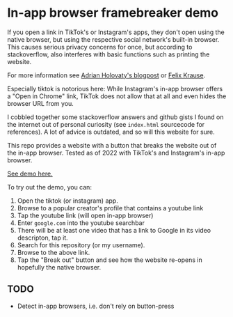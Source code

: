 # In-app browser framebreaker demo

If you open a link in TikTok's or Instagram's apps, they don't open using the
native browser, but using the respective social network's built-in browser.
This causes serious privacy concerns for once, but according to
stackoverflow, also interferes with basic functions such as printing the
website.

For more information see [Adrian Holovaty's
blogpost](https://www.holovaty.com/writing/framebust-native-apps/) or [Felix
Krause](https://krausefx.com/blog/ios-privacy-instagram-and-facebook-can-track-anything-you-do-on-any-website-in-their-in-app-browser).

Especially tiktok is notorious here: While Instagram's in-app browser offers a
"Open in Chrome" link, TikTok does not allow that at all and even hides the
browser URL from you.

I cobbled together some stackoverflow answers and github gists I found on the
internet out of personal curiosity (see `index.html` sourcecode for
references). A lot of advice is outdated, and so will this website for sure.

This repo provides a website with a button that breaks the website out of the
in-app browser. Tested as of 2022 with TikTok's and Instagram's in-app browser.

[See demo here.](https://untitaker.github.io/in-app-browser-framebreaker)

To try out the demo, you can:

1. Open the tiktok (or instagram) app.
2. Browse to a popular creator's profile that contains a youtube link
3. Tap the youtube link (will open in-app browser)
4. Enter `google.com` into the youtube searchbar
5. There will be at least one video that has a link to Google in its video descripton, tap it.
6. Search for this repository (or my username).
7. Browse to the above link.
8. Tap the "Break out" button and see how the website re-opens in hopefully the native browser.

## TODO

* Detect in-app browsers, i.e. don't rely on button-press
